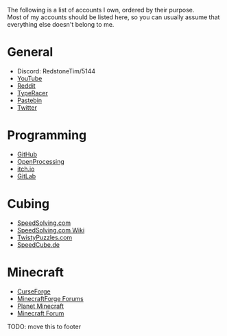 The following is a list of accounts I own, ordered by their purpose.  
Most of my accounts should be listed here, so you can usually assume that everything else doesn't belong to me.  

# General
* Discord: RedstoneTim/5144
* <a href="https://www.youtube.com/channel/UC0cMX-1ChZ-8_yLgMpzsnLA" target="_blank">YouTube</a>
* <a href="https://www.reddit.com/user/RedstoneTim" target="_blank">Reddit</a>
* <a href="https://data.typeracer.com/pit/profile?user=tim_rs" target="_blank">TypeRacer</a>
* <a href="https://pastebin.com/u/TimRS" target="_blank">Pastebin</a>
* <a href="https://twitter.com/Redstone_Tim" target="_blank">Twitter</a>

# Programming
* <a href="https://github.com/RedstoneTim" target="_blank">GitHub</a>
* <a href="https://www.openprocessing.org/user/105993/" target="_blank">OpenProcessing</a>
* <a href="https://redstonetim.itch.io/" target="_blank">itch.io</a>
* <a href="https://gitlab.com/RedstoneTim" target="_blank">GitLab</a>

# Cubing
* <a href="https://www.speedsolving.com/members/redstonetim.50970/" target="_blank">SpeedSolving.com</a>
* <a href="https://www.speedsolving.com/wiki/index.php/User:RedstoneTim" target="_blank">SpeedSolving.com Wiki</a>
* <a href="https://twistypuzzles.com/forum/memberlist.php?mode=viewprofile&u=12075" target="_blank">TwistyPuzzles.com</a>
* <a href="https://forum.speedcube.de/member.php?action=profile&uid=4386" target="_blank">SpeedCube.de</a>

# Minecraft
* <a href="https://www.curseforge.com/members/redstone_tim" target="_blank">CurseForge</a>
* <a href="https://forums.minecraftforge.net/profile/117462-redstonetim/" target="_blank">MinecraftForge Forums</a>
* <a href="https://www.planetminecraft.com/member/redstonetim/" target="_blank">Planet Minecraft</a>
* <a href="https://www.minecraftforum.net/members/RedstoneTim" target="_blank">Minecraft Forum</a>

TODO: move this to footer